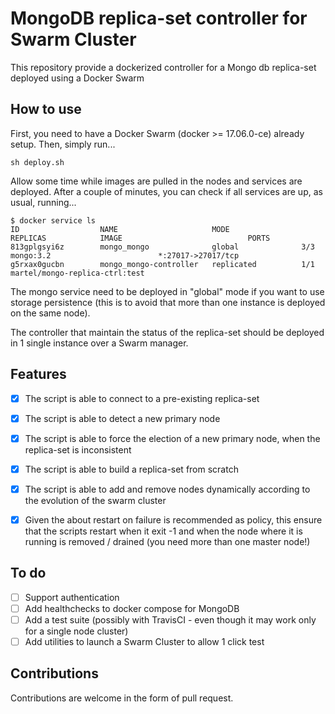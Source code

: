 # MongoDB replica-set controller for Swarm Cluster

This repository provide a dockerized controller for a Mongo db replica-set deployed using a Docker Swarm

## How to use
First, you need to have a Docker Swarm (docker >= 17.06.0-ce) already setup.
Then, simply run...

    sh deploy.sh

Allow some time while images are pulled in the nodes and services are deployed. After a couple of minutes, you can check if all services are up, as usual, running...

    $ docker service ls
    ID                  NAME                     MODE                REPLICAS            IMAGE                            PORTS
    813gplgsyi6z        mongo_mongo              global              3/3                 mongo:3.2                        *:27017->27017/tcp
    g5rxax0gucbn        mongo_mongo-controller   replicated          1/1                 martel/mongo-replica-ctrl:test   

The mongo service need to be deployed in "global" mode if you want to use storage persistence (this is to avoid that more than one instance is deployed on the same node).

The controller that maintain the status of the replica-set should be deployed in 1 single instance over a Swarm manager.

## Features
- [x] The script is able to connect to a pre-existing replica-set
- [x] The script is able to detect a new primary node
- [x] The script is able to force the election of a new primary node, when the replica-set is inconsistent
- [x] The script is able to build a replica-set from scratch
- [x] The script is able to add and remove nodes dynamically according to the evolution of the swarm cluster
- [x] Given the about restart on failure is recommended as policy, this ensure that the scripts restart when it exit -1 and when the node where it is running is removed / drained (you need more than one master node!)


## To do
- [ ] Support authentication
- [ ] Add healthchecks to docker compose for MongoDB
- [ ] Add a test suite (possibly with TravisCI - even though it may work only for a single node cluster)
- [ ] Add utilities to launch a Swarm Cluster to allow 1 click test

## Contributions
Contributions are welcome in the form of pull request.
